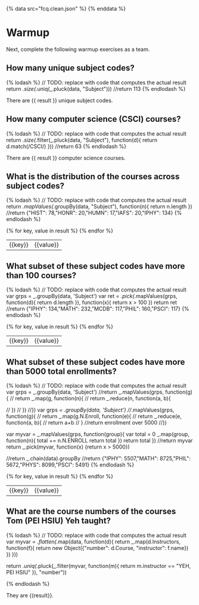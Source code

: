 {% data src="fcq.clean.json" %}
{% enddata %}

# Warmup

Next, complete the following warmup exercises as a team.

## How many unique subject codes?

{% lodash %}
// TODO: replace with code that computes the actual result
return _.size(_.uniq(_.pluck(data, "Subject")))
//return 113
{% endlodash %}

There are {{ result }} unique subject codes.

## How many computer science (CSCI) courses?

{% lodash %}
// TODO: replace with code that computes the actual result
return _.size(_.filter(_.pluck(data, "Subject"), function(d){
    return d.match(/CSCI/)
}))
//return 63
{% endlodash %}

There are {{ result }} computer science courses.

## What is the distribution of the courses across subject codes?

{% lodash %}
// TODO: replace with code that computes the actual result
return _.mapValues(_.groupBy(data, "Subject"), function(n){
    return n.length
})
//return {"HIST": 78,"HONR": 20,"HUMN": 17,"IAFS": 20,"IPHY": 134}
{% endlodash %}


<table>
{% for key, value in result %}
    <tr>
        <td>{{key}}</td>
        <td>{{value}}</td>
    </tr>
{% endfor %}
</table>

## What subset of these subject codes have more than 100 courses?

{% lodash %}
// TODO: replace with code that computes the actual result
var grps = _.groupBy(data, 'Subject')
var ret = _.pick(_.mapValues(grps, function(d){
    return d.length
}), function(x){
    return x > 100
})
return ret
//return {"IPHY": 134,"MATH": 232,"MCDB": 117,"PHIL": 160,"PSCI": 117}
{% endlodash %}

<table>
{% for key, value in result %}
    <tr>
        <td>{{key}}</td>
        <td>{{value}}</td>
    </tr>
{% endfor %}
</table>

## What subset of these subject codes have more than 5000 total enrollments?

{% lodash %}
// TODO: replace with code that computes the actual result
var grps = _.groupBy(data, 'Subject')
//return _.mapValues(grps, function(g){
//    return _.map(g, function(n){
//        return _.reduce(n, function(a, b){
            
//        })
//    })
//})
var grps = _.groupBy(data, 'Subject')
//_.mapValues(grps, function(g){
//    return _.map(g.N.Enroll, function(e){
//        return _.reduce(e, function(a, b){
//            return a+b
//    }
    //return enrollment over 5000
//})

var myvar =  _.mapValues(grps, function(group){
    var total = 0
    _.map(group, function(n){
    total += n.N.ENROLL
    return total
    })
    return total
})
//return myvar
return _.pick(myvar, function(x) {return x > 5000})

//return _.chain(data).groupBy
//return {"IPHY": 5507,"MATH": 8725,"PHIL": 5672,"PHYS": 8099,"PSCI": 5491}
{% endlodash %}

<table>
{% for key, value in result %}
    <tr>
        <td>{{key}}</td>
        <td>{{value}}</td>
    </tr>
{% endfor %}
</table>

## What are the course numbers of the courses Tom (PEI HSIU) Yeh taught?

{% lodash %}
// TODO: replace with code that computes the actual result
var myvar = _.flatten(_.map(data, function(d){
    return _.map(d.Instructors, function(f){
        return new Object({"number": d.Course, "instructor": f.name})
    })
}))

return _.uniq(_.pluck(_.filter(myvar, function(m){
    return m.instructor == "YEH, PEI HSIU"
}), "number"))

{% endlodash %}

They are {{result}}.
